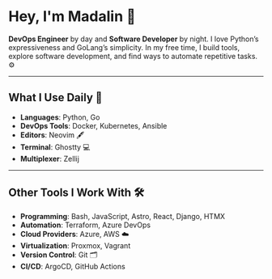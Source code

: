 # Hey, I'm Madalin 👋

**DevOps Engineer** by day and **Software Developer** by night. I love Python’s expressiveness and GoLang’s simplicity. In my free time, I build tools, explore software development, and find ways to automate repetitive tasks. ⚙️  

---

## What I Use Daily 🚀  
- **Languages**: Python, Go  
- **DevOps Tools**: Docker, Kubernetes, Ansible  
- **Editors**: Neovim 🖋️  
- **Terminal**: Ghostty 💻  
- **Multiplexer**: Zellij  

---

## Other Tools I Work With 🛠️  
- **Programming**: Bash, JavaScript, Astro, React, Django, HTMX  
- **Automation**: Terraform, Azure DevOps  
- **Cloud Providers**: Azure, AWS ☁️  
- **Virtualization**: Proxmox, Vagrant  
- **Version Control**: Git 🗂️  
- **CI/CD**: ArgoCD, GitHub Actions  
